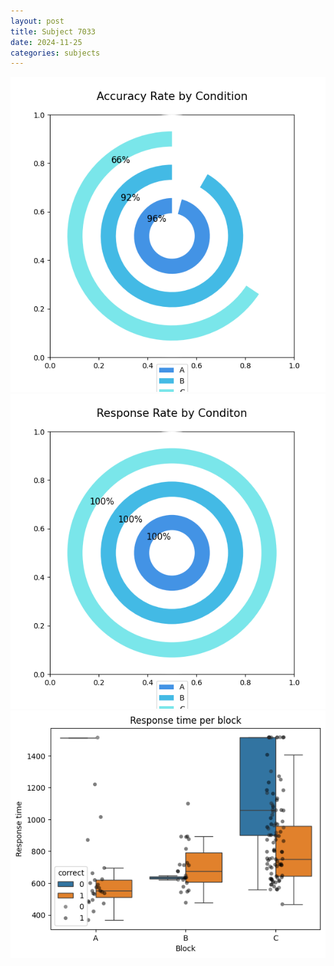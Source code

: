 ```yaml
---
layout: post
title: Subject 7033
date: 2024-11-25
categories: subjects
---
```


![](data/7033/run-10/7033_accuracy_rate.png)
![](data/7033/run-10/7033_response_rate.png)
![](data/7033/run-10/7033_rt.png)
